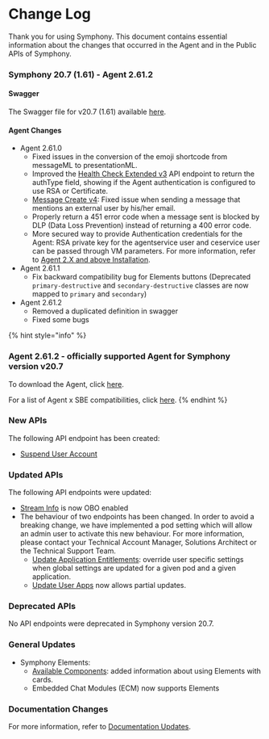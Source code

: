 # Change Log

Thank you for using Symphony. This document contains essential information about the changes that occurred in the Agent and in the Public APIs of Symphony.

### **Symphony 20.7 \(1.61\) - Agent 2.61.2**

#### Swagger

The Swagger file for v20.7 \(1.61\) available [here](https://github.com/symphonyoss/symphony-api-spec/tree/20.7).

#### Agent Changes

* Agent 2.61.0
  * Fixed issues in the conversion of the emoji shortcode from messageML to presentationML.
  * Improved the [Health Check Extended v3](https://developers.symphony.com/v20.7/restapi/reference#health-check-extended-v3) API endpoint to return the authType field, showing if the Agent authentication is configured to use RSA or Certificate.
  * [Message Create v4](https://developers.symphony.com/restapi/v20.7/reference#create-message-v4): Fixed issue when sending a message that mentions an external user by his/her email.
  * Properly return a 451 error code when a message sent is blocked by DLP \(Data Loss Prevention\) instead of returning a 400 error code.
  * More secured way to provide Authentication credentials for the Agent: RSA private key for the agentservice user and ceservice user can be passed through VM parameters. For more information, refer to [Agent 2.X and above Installation](agent-guide/agent-2.x-and-above-installation.md).
* Agent 2.61.1
  * Fix backward compatibility bug for Elements buttons \(Deprecated `primary-destructive` and `secondary-destructive` classes are now mapped to `primary` and `secondary`\)
* Agent 2.61.2
  * Removed a duplicated definition in swagger
  * Fixed some bugs

{% hint style="info" %}
### Agent 2.61.2 - officially supported Agent for Symphony version v20.7

To download the Agent, click [here](https://storage.googleapis.com/sym-platform/developers/rest-api/agent-2.61.2.zip).

For a list of Agent x SBE compatibilities, click [here](https://developers.symphony.com/restapi/docs/agent-compatibilities).
{% endhint %}

### **New APIs**

The following API endpoint has been created:

* [Suspend User Account](https://developers.symphony.com/restapi/v20.7/reference#suspend-user-v1)

### **Updated APIs**

The following API endpoints were updated:

* [Stream Info](https://developers.symphony.com/restapi/reference#stream-info-v2) is now OBO enabled
* The behaviour of two endpoints has been changed. In order to avoid a breaking change, we have implemented a pod setting which will allow an admin user to activate this new behaviour. For more information, please contact your Technical Account Manager, Solutions Architect or the Technical Support Team.
  * [Update Application Entitlements](https://developers.symphony.com/restapi/v20.7/reference#update-application-entitlements): override user specific settings when global settings are updated for a given pod and a given application.
  * [Update User Apps](https://developers.symphony.com/restapi/v20.7/reference#update-user-apps) now allows partial updates.

### **Deprecated APIs**

No API endpoints were deprecated in Symphony version 20.7.

### **General Updates**

* Symphony Elements:
  * [Available Components](../building-bots-on-symphony/symphony-elements/available-elements/): added information about using Elements with cards.
  * Embedded Chat Modules \(ECM\) now supports Elements

### **Documentation Changes**

For more information, refer to [Documentation Updates](documentation-updates.md).


